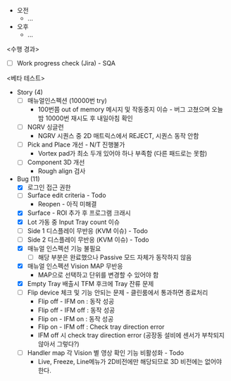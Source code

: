 - 오전
	- ...
- 오후
	- ...

<수행 경과>
- [ ] Work progress check (Jira) - SQA

<베타 테스트>
- Story (4)
	- [ ] 매뉴얼인스펙션 (10000번 try)
		- 100번쯤 out of memory 메시지 및 작동중지 이슈 - 버그 고쳤으며 오늘밤 10000번 재시도 후 내일아침 확인
	- [ ] NGRV 싱글런
		- NGRV 시퀀스 중 2D 매트릭스에서 REJECT, 시퀀스 동작 안함
	- [ ] Pick and Place 개선 - N/T 진행불가
		- Vortex pad가 최소 두개 있어야 하나 부족함 (다른 패드로는 못함)
	- [ ] Component 3D 개선
		- Rough align 검사
- Bug (11)
	- [x] 로그인 접근 권한
	- [ ] Surface edit criteria - Todo
		- Reopen - 아직 미해결
	- [x] Surface - ROI 추가 후 프로그램 크래시
	- [x] Lot 가동 중 Input Tray count 이슈
	- [ ] Side 1 디스플레이 무반응 (KVM 이슈) - Todo
	- [ ] Side 2 디스플레이 무반응 (KVM 이슈) - Todo
	- [x] 매뉴얼 인스펙션 기능 불필요
		- [ ] 해당 부분은 완료했으나 Passive 모드 자체가 동작하지 않음
	- [x] 매뉴얼 인스펙션 Vision MAP 무반응
		- MAP으로 선택하고 단위를 변경할 수 있어야 함
	- [x] Empty Tray 배출시 TFM 후크에 Tray 잔류 문제
	- [ ] Flip device 체크 및 기능 안되는 문제 - 클린룸에서 통과하면 종료처리
		- Flip off - IFM on : 동작 성공
		- Flip off - IFM off : 동작 성공
		- Flip on - IFM on : 동작 성공
		- Flip on - IFM off : Check tray direction error
		- IFM off 시 check tray direction error (공장동 설비에 센서가 부착되지 않아서 그렇다?)
	- [ ] Handler map 각 Vision 별 영상 확인 기능 비활성화 - Todo
		- Live, Freeze, Line메뉴가 2D비전에만 해당되므로 3D 비전에는 없어야 한다.
